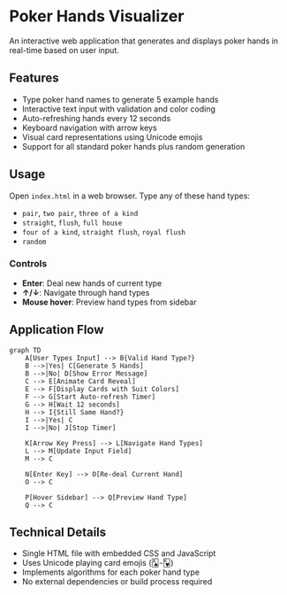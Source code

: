 # Poker Hands Visualizer

An interactive web application that generates and displays poker hands in real-time based on user input.

## Features

- Type poker hand names to generate 5 example hands
- Interactive text input with validation and color coding
- Auto-refreshing hands every 12 seconds
- Keyboard navigation with arrow keys
- Visual card representations using Unicode emojis
- Support for all standard poker hands plus random generation

## Usage

Open `index.html` in a web browser. Type any of these hand types:
- `pair`, `two pair`, `three of a kind`
- `straight`, `flush`, `full house`
- `four of a kind`, `straight flush`, `royal flush`
- `random`

### Controls
- **Enter**: Deal new hands of current type
- **↑/↓**: Navigate through hand types
- **Mouse hover**: Preview hand types from sidebar

## Application Flow

```mermaid
graph TD
    A[User Types Input] --> B{Valid Hand Type?}
    B -->|Yes| C[Generate 5 Hands]
    B -->|No| D[Show Error Message]
    C --> E[Animate Card Reveal]
    E --> F[Display Cards with Suit Colors]
    F --> G[Start Auto-refresh Timer]
    G --> H[Wait 12 seconds]
    H --> I{Still Same Hand?}
    I -->|Yes| C
    I -->|No| J[Stop Timer]
    
    K[Arrow Key Press] --> L[Navigate Hand Types]
    L --> M[Update Input Field]
    M --> C
    
    N[Enter Key] --> O[Re-deal Current Hand]
    O --> C
    
    P[Hover Sidebar] --> Q[Preview Hand Type]
    Q --> C
```

## Technical Details

- Single HTML file with embedded CSS and JavaScript
- Uses Unicode playing card emojis (🂡-🂾)
- Implements algorithms for each poker hand type
- No external dependencies or build process required